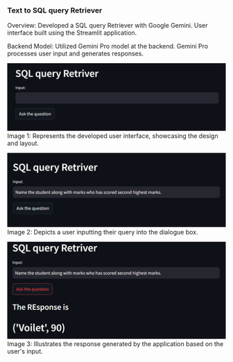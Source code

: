 ### Text to SQL query Retriever

Overview:
Developed a SQL query Retriever with Google Gemini.
User interface built using the Streamlit application.

Backend Model:
Utilized Gemini Pro model at the backend.
Gemini Pro processes user input and generates responses.

![User Interface](images/user_interface.PNG)
Image 1: Represents the developed user interface, showcasing the design and layout.

![Input Prompt](images/input.PNG)
Image 2: Depicts a user inputting their query into the dialogue box.

![Response](images/response.PNG)
Image 3: Illustrates the response generated by the application based on the user's input.
